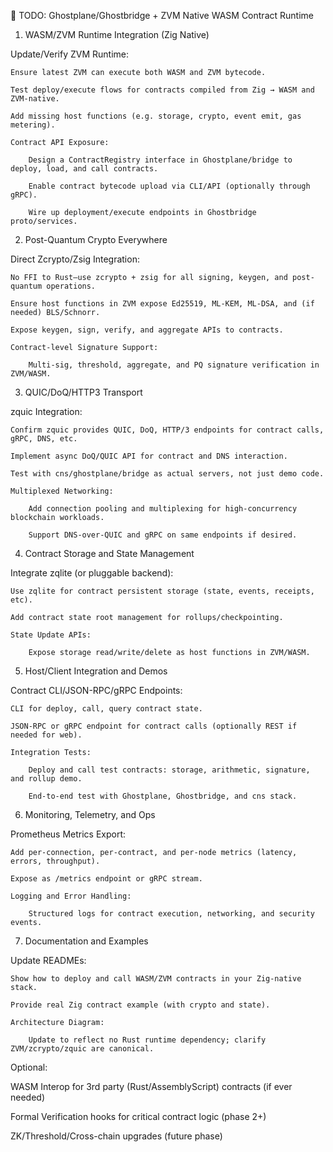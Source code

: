 🚀 TODO: Ghostplane/Ghostbridge + ZVM Native WASM Contract Runtime
1. WASM/ZVM Runtime Integration (Zig Native)

Update/Verify ZVM Runtime:

    Ensure latest ZVM can execute both WASM and ZVM bytecode.

    Test deploy/execute flows for contracts compiled from Zig → WASM and ZVM-native.

    Add missing host functions (e.g. storage, crypto, event emit, gas metering).

    Contract API Exposure:

        Design a ContractRegistry interface in Ghostplane/bridge to deploy, load, and call contracts.

        Enable contract bytecode upload via CLI/API (optionally through gRPC).

        Wire up deployment/execute endpoints in Ghostbridge proto/services.

2. Post-Quantum Crypto Everywhere

Direct Zcrypto/Zsig Integration:

    No FFI to Rust—use zcrypto + zsig for all signing, keygen, and post-quantum operations.

    Ensure host functions in ZVM expose Ed25519, ML-KEM, ML-DSA, and (if needed) BLS/Schnorr.

    Expose keygen, sign, verify, and aggregate APIs to contracts.

    Contract-level Signature Support:

        Multi-sig, threshold, aggregate, and PQ signature verification in ZVM/WASM.

3. QUIC/DoQ/HTTP3 Transport

zquic Integration:

    Confirm zquic provides QUIC, DoQ, HTTP/3 endpoints for contract calls, gRPC, DNS, etc.

    Implement async DoQ/QUIC API for contract and DNS interaction.

    Test with cns/ghostplane/bridge as actual servers, not just demo code.

    Multiplexed Networking:

        Add connection pooling and multiplexing for high-concurrency blockchain workloads.

        Support DNS-over-QUIC and gRPC on same endpoints if desired.

4. Contract Storage and State Management

Integrate zqlite (or pluggable backend):

    Use zqlite for contract persistent storage (state, events, receipts, etc).

    Add contract state root management for rollups/checkpointing.

    State Update APIs:

        Expose storage read/write/delete as host functions in ZVM/WASM.

5. Host/Client Integration and Demos

Contract CLI/JSON-RPC/gRPC Endpoints:

    CLI for deploy, call, query contract state.

    JSON-RPC or gRPC endpoint for contract calls (optionally REST if needed for web).

    Integration Tests:

        Deploy and call test contracts: storage, arithmetic, signature, and rollup demo.

        End-to-end test with Ghostplane, Ghostbridge, and cns stack.

6. Monitoring, Telemetry, and Ops

Prometheus Metrics Export:

    Add per-connection, per-contract, and per-node metrics (latency, errors, throughput).

    Expose as /metrics endpoint or gRPC stream.

    Logging and Error Handling:

        Structured logs for contract execution, networking, and security events.

7. Documentation and Examples

Update READMEs:

    Show how to deploy and call WASM/ZVM contracts in your Zig-native stack.

    Provide real Zig contract example (with crypto and state).

    Architecture Diagram:

        Update to reflect no Rust runtime dependency; clarify ZVM/zcrypto/zquic are canonical.

Optional:

WASM Interop for 3rd party (Rust/AssemblyScript) contracts (if ever needed)

Formal Verification hooks for critical contract logic (phase 2+)

ZK/Threshold/Cross-chain upgrades (future phase)
